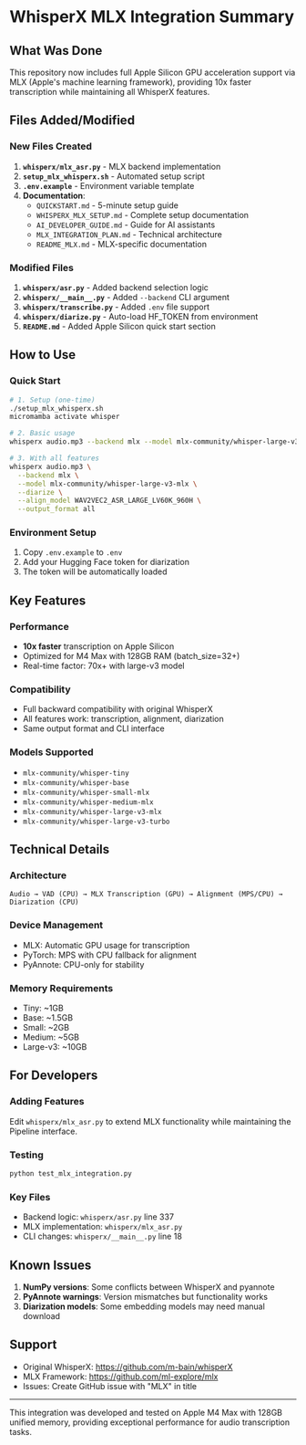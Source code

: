 # WhisperX MLX Integration Summary

## What Was Done

This repository now includes full Apple Silicon GPU acceleration support via MLX (Apple's machine learning framework), providing 10x faster transcription while maintaining all WhisperX features.

## Files Added/Modified

### New Files Created
1. **`whisperx/mlx_asr.py`** - MLX backend implementation
2. **`setup_mlx_whisperx.sh`** - Automated setup script
3. **`.env.example`** - Environment variable template
4. **Documentation**:
   - `QUICKSTART.md` - 5-minute setup guide
   - `WHISPERX_MLX_SETUP.md` - Complete setup documentation
   - `AI_DEVELOPER_GUIDE.md` - Guide for AI assistants
   - `MLX_INTEGRATION_PLAN.md` - Technical architecture
   - `README_MLX.md` - MLX-specific documentation

### Modified Files
1. **`whisperx/asr.py`** - Added backend selection logic
2. **`whisperx/__main__.py`** - Added `--backend` CLI argument
3. **`whisperx/transcribe.py`** - Added `.env` file support
4. **`whisperx/diarize.py`** - Auto-load HF_TOKEN from environment
5. **`README.md`** - Added Apple Silicon quick start section

## How to Use

### Quick Start
```bash
# 1. Setup (one-time)
./setup_mlx_whisperx.sh
micromamba activate whisper

# 2. Basic usage
whisperx audio.mp3 --backend mlx --model mlx-community/whisper-large-v3-mlx

# 3. With all features
whisperx audio.mp3 \
  --backend mlx \
  --model mlx-community/whisper-large-v3-mlx \
  --diarize \
  --align_model WAV2VEC2_ASR_LARGE_LV60K_960H \
  --output_format all
```

### Environment Setup
1. Copy `.env.example` to `.env`
2. Add your Hugging Face token for diarization
3. The token will be automatically loaded

## Key Features

### Performance
- **10x faster** transcription on Apple Silicon
- Optimized for M4 Max with 128GB RAM (batch_size=32+)
- Real-time factor: 70x+ with large-v3 model

### Compatibility
- Full backward compatibility with original WhisperX
- All features work: transcription, alignment, diarization
- Same output format and CLI interface

### Models Supported
- `mlx-community/whisper-tiny`
- `mlx-community/whisper-base`
- `mlx-community/whisper-small-mlx`
- `mlx-community/whisper-medium-mlx`
- `mlx-community/whisper-large-v3-mlx`
- `mlx-community/whisper-large-v3-turbo`

## Technical Details

### Architecture
```
Audio → VAD (CPU) → MLX Transcription (GPU) → Alignment (MPS/CPU) → Diarization (CPU)
```

### Device Management
- MLX: Automatic GPU usage for transcription
- PyTorch: MPS with CPU fallback for alignment
- PyAnnote: CPU-only for stability

### Memory Requirements
- Tiny: ~1GB
- Base: ~1.5GB
- Small: ~2GB
- Medium: ~5GB
- Large-v3: ~10GB

## For Developers

### Adding Features
Edit `whisperx/mlx_asr.py` to extend MLX functionality while maintaining the Pipeline interface.

### Testing
```bash
python test_mlx_integration.py
```

### Key Files
- Backend logic: `whisperx/asr.py` line 337
- MLX implementation: `whisperx/mlx_asr.py`
- CLI changes: `whisperx/__main__.py` line 18

## Known Issues

1. **NumPy versions**: Some conflicts between WhisperX and pyannote
2. **PyAnnote warnings**: Version mismatches but functionality works
3. **Diarization models**: Some embedding models may need manual download

## Support

- Original WhisperX: https://github.com/m-bain/whisperX
- MLX Framework: https://github.com/ml-explore/mlx
- Issues: Create GitHub issue with "MLX" in title

---

This integration was developed and tested on Apple M4 Max with 128GB unified memory, providing exceptional performance for audio transcription tasks.